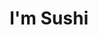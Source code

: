 ---
layout: place
title: "I'm Sushi"
permalink: /rhode-island/newport/i-m-sushi.html
stateAbbr: RI
stateName: Rhode Island
cityName: Newport
seo:
  name: "I'm Sushi"
  type: Restaurant
  links: https://www.im-sushi.com/
description: "Looking for sushi in Newport, Rhode Island? Check out I'm Sushi for a delightful Japanese dining experience. Enjoy a variety of sushi and other dishes in a w..."
place_id: ChIJ5wq8XVyv5YkRdJzMFbiIvQ8
photos:
  - name: >-
      places/ChIJ5wq8XVyv5YkRdJzMFbiIvQ8/photos/AeeoHcLpEficPc6fTIOEYErPEq2CffiXXFXDKRGc4zJ6kO-i5pZznBzWCbTvUbAKcU98qaJCEPcPMC2Kj2ZBlL-6EPbpp91BtDftNG5hq6UZ4zAjyk0QYpDE3ZPwO5ngouf2alU655d_YqjXA9iEvWC4XqI6VTt45kpU4B1mFlRF5b1fWcY8osuKsZaOx4ks_2ffbI0zPF7KF8vDjc9qUWGs2zf7l48rHGJ9OKn05n3CMfNIhJSNFpw0DGZAlQjAf03SwifeSh6e0zD2orfbXGKE5oGqHk1GKcDmdnsF0yZOkmbvwu-1Pb7r2f1ABQUUH6X8yN6fb_NmVPSa05YkVQ6O60k4eCY42TZ41uUUsjcxSQ40Mp16a7CY2NE0vpuYvIMfC4gVdQRhJ74vCubzFHsZgPFVdnM882RmWA9XvbcOZvuiXA
    widthPx: 1600
    heightPx: 1200
    authorAttributions:
      - displayName: Yonatan Ady
        uri: https://maps.google.com/maps/contrib/117753663813146213660
        photoUri: >-
          https://lh3.googleusercontent.com/a-/ALV-UjWSsyZpayDKoGvpp0zp4NF3BqGlLK4Sh19mVDP7rerGM5EN0gU=s100-p-k-no-mo
    flagContentUri: >-
      https://www.google.com/local/imagery/report/?cb_client=maps_api_places.places_api&image_key=!1e10!2sCIHM0ogKEICAgICkqrCGZw&hl=en-US
    googleMapsUri: >-
      https://www.google.com/maps/place//data=!3m4!1e2!3m2!1sCIHM0ogKEICAgICkqrCGZw!2e10!4m2!3m1!1s0x89e5af5c5dbc0ae7:0xfbd88b815cc9c74
  - name: >-
      places/ChIJ5wq8XVyv5YkRdJzMFbiIvQ8/photos/AeeoHcKNgDuDBLZDWQbJxJ-ZUFXzyC7vf0WGCYCnNEBelQ47LgZavOsYG9OOPcAIMBZBHAmHnMDwpAReaKkWvDbGxHpzYe6R3i2qxJl5henY35D5-aBOUDVUUjO8MDR92jsPE4MH6DP8YJxSCy1ASMB4QQEpghaNI4AT0hM8AG8LqLe7OoDbvFjtFKpYAQ8FFXHP-wERrm32MueTW87pb7dfIFcfmQa_0J50FKmuc71qGJHAmsOE8Y3TtecQvpnziA87KT4Gdgqiv7JgNOEcEuvzjDHZPw1xSwXa5eRRo_AHOtJYuYdU3b6vtSr16GlqQxQ35RwqFLnf-Ab00f2cr8Wm96QlkTyvnDQLDy1G_HimDjWex6KBh-KcXi3bRN1vuD74udVNtb372RZihbifJWOP-iYrbH7LQWumQUjWiG6RSArb-Q
    widthPx: 4800
    heightPx: 2700
    authorAttributions:
      - displayName: YD Kim
        uri: https://maps.google.com/maps/contrib/113378716545156607316
        photoUri: >-
          https://lh3.googleusercontent.com/a-/ALV-UjUIqt-gTDJrVwghnVofuQv3Z_91OXTYOkmZ1QuaVR0mZNI8LLrb=s100-p-k-no-mo
    flagContentUri: >-
      https://www.google.com/local/imagery/report/?cb_client=maps_api_places.places_api&image_key=!1e10!2sCIHM0ogKEICAgICLtcjzUQ&hl=en-US
    googleMapsUri: >-
      https://www.google.com/maps/place//data=!3m4!1e2!3m2!1sCIHM0ogKEICAgICLtcjzUQ!2e10!4m2!3m1!1s0x89e5af5c5dbc0ae7:0xfbd88b815cc9c74
  - name: >-
      places/ChIJ5wq8XVyv5YkRdJzMFbiIvQ8/photos/AeeoHcKUUCMUCNHaZRw6yL5duMYOXcOaE57w57NBec3lzibbWRhOdc7SUpoxh5drWzCpXWeCs-3I6pIkD9dOO2WLgU5oPDzq3AK5IDTHLB4DyroTm_Tj4bZFCyp9NJicZ7TuAXB-VeqnL_epGTlkdCl5PWu2bv0SYTj8uwYf2XwPdsew4V3ZFdh03ddqPBKpzJvnk8lCaZYM0aMHD-uUJlpnjW3U3hHKUdV-1QssuVZHaItWTSNd1xTbicyUGwooCqbojumVYQ7sZKnlwN_S6Nq1YaoUI1Zk2HK4k409l1g4HHsuUbD2vrD3bKyxvHwT1cA9DJnspz2RbtaaHkOCBdRno5Tjs9l6NH3osa9ecQmd6BvAzTcFQSw49do8oqcIaU3B7W7DPa-dsWST3JuSJDzVm_IBv_cgQ4_PCgZPEwhC3K6zw-L8
    widthPx: 4032
    heightPx: 3024
    authorAttributions:
      - displayName: Dominic B
        uri: https://maps.google.com/maps/contrib/117152921847659432507
        photoUri: >-
          https://lh3.googleusercontent.com/a-/ALV-UjUzpewJH5b_t7dgklqgfu1Pu0CHEQGBymhAHYfg6AlrUwWX62s=s100-p-k-no-mo
    flagContentUri: >-
      https://www.google.com/local/imagery/report/?cb_client=maps_api_places.places_api&image_key=!1e10!2sCIHM0ogKEICAgMCwkP_LgQE&hl=en-US
    googleMapsUri: >-
      https://www.google.com/maps/place//data=!3m4!1e2!3m2!1sCIHM0ogKEICAgMCwkP_LgQE!2e10!4m2!3m1!1s0x89e5af5c5dbc0ae7:0xfbd88b815cc9c74
  - name: >-
      places/ChIJ5wq8XVyv5YkRdJzMFbiIvQ8/photos/AeeoHcLKp7KBev3aXZHHN28DEjEh0dKpq4mOnTXFpGL70upEyBeXrNxGLxdOpzoyF3J3NOBogUu9f0d-K9NBZvKLhqcr4eJ9STR5Cueyv5INqDH6fja3TbwdPHJiZLanbq0SiULjJVgNZFX_cezgttrNktqxINAA-oTNOOqZBZcnV3a4FQwMJRlZ4HvZaKAc4Tf5-3WfmvO-1FhcauMwlm_0TAG8ZyoHylxdag_5zpBCbKW8_dgzUonq6DyaeZIuaZvaCsTq6ZRx4ssDf9eIqKn8dmWnZEQoHXaZV3oHSBn4drOnzGJ-5kNm_3hNp7z0cB2Q_8rL2WzC5momUKSu66Z0FmoVa-_qavtQ2VKiSPNv7d9vJHD98of4C0X-GTl9tvQtm1a8TM-YBpHhBKrhq4ICkTupw_wzWP0tefPWsSkiMLowzA
    widthPx: 3600
    heightPx: 4800
    authorAttributions:
      - displayName: Rielle Jones-Teske
        uri: https://maps.google.com/maps/contrib/109376391508911899926
        photoUri: >-
          https://lh3.googleusercontent.com/a-/ALV-UjXfnz1FYBqin9j6-EitSxcaR9eX3yDQbq9Ipi0Ra6DBTMlp7zmi4A=s100-p-k-no-mo
    flagContentUri: >-
      https://www.google.com/local/imagery/report/?cb_client=maps_api_places.places_api&image_key=!1e10!2sCIHM0ogKEICAgIC_j-DzLA&hl=en-US
    googleMapsUri: >-
      https://www.google.com/maps/place//data=!3m4!1e2!3m2!1sCIHM0ogKEICAgIC_j-DzLA!2e10!4m2!3m1!1s0x89e5af5c5dbc0ae7:0xfbd88b815cc9c74
  - name: >-
      places/ChIJ5wq8XVyv5YkRdJzMFbiIvQ8/photos/AeeoHcJvye70wukm9WQ3U3bzgEW790XTqqlLSzsK8vHb96NGKpaAnSltpJ9OmWdQF2Uqllf-FYRykeJbAPTzRqE2x648ilEgK9gIrlf5Zr0dQzCNF144MWrs_6NP_KUBp2ZlXesqG1r8dIhaTNR4laRP_1fdf_L9_X9kUpQ0UGvC0JyH1nTPSu-H8uhsNI5GJ31j4hyTBgNkPJkegXOxMsy-szOf_LxojF5fLTha5MIo-6eJ-zsNNoAW-SaBXphGolQbiCKaTXDkpBeoH8WaW7WTzFSFh4hLekSGCUBYdp5_Mp8MygP9JaIUWjP3X_-_QjRSe6KOS2bvMf1fVoEqtT2kI9kZg0uY4g-HkobF-6H35HxDirgKjTIT2t4g_Af7WXHs_fqCYL_IsSdnIrm80ABtP2Sb-G27iMWbt7sbNQSv-D52yw
    widthPx: 2296
    heightPx: 4080
    authorAttributions:
      - displayName: joel hulse
        uri: https://maps.google.com/maps/contrib/101914262393355396010
        photoUri: >-
          https://lh3.googleusercontent.com/a-/ALV-UjWJG0vhs1yl0RIncpzXabvLZZ9RYKZ-zU4Jc7Q8dSapc4-ptNLQ=s100-p-k-no-mo
    flagContentUri: >-
      https://www.google.com/local/imagery/report/?cb_client=maps_api_places.places_api&image_key=!1e10!2sCIHM0ogKEICAgID_yMy8TQ&hl=en-US
    googleMapsUri: >-
      https://www.google.com/maps/place//data=!3m4!1e2!3m2!1sCIHM0ogKEICAgID_yMy8TQ!2e10!4m2!3m1!1s0x89e5af5c5dbc0ae7:0xfbd88b815cc9c74
  - name: >-
      places/ChIJ5wq8XVyv5YkRdJzMFbiIvQ8/photos/AeeoHcJHlEABRCmFb1A7bGhQyDkSg0kFT-ubnVXql5F4gV1QSrbDKNnQvCUKpZIduXeytG99aSo5HHqxtlhLEkyV9WFOBnStyCY-Qvbk0KUVScZrMnjxIakqd8OY0eXrofMeaz4UXuwVqDrPzP_OJYCNSq7Paynb1YY9X1cHvNdgnG8Vpto3dHevJYKx1-ohbyJencbfFfVXiGko4UFNdwV6WKbGbDHBcJnD2tTF1FWeoJNUWVh3QWPxkDvvMSmD9VnP4kn6vsKZTfeNJHlUWTprmrRPMcn82XUH6VTMe7XjEaGcnQlzvZQE2rtS7B0mkXQcAKUNZk-3FZ3sFXK3GTajfkIyWyrKDiHP-A9uwVQRb_a7QcfttrX2ziox5Dwds6et5vQDhCoYmFAKD8wJO6FFBkjD_VUkP9oxrXfmp2_9hsqMdQ
    widthPx: 4032
    heightPx: 3024
    authorAttributions:
      - displayName: Barry Yen
        uri: https://maps.google.com/maps/contrib/102121354402180572298
        photoUri: >-
          https://lh3.googleusercontent.com/a-/ALV-UjUoOkFbUTTB1UQ96TqA-K8eeYRUXWzmR4APPQ4DMBPzzj8dPygh=s100-p-k-no-mo
    flagContentUri: >-
      https://www.google.com/local/imagery/report/?cb_client=maps_api_places.places_api&image_key=!1e10!2sCIHM0ogKEICAgIDmofTrFQ&hl=en-US
    googleMapsUri: >-
      https://www.google.com/maps/place//data=!3m4!1e2!3m2!1sCIHM0ogKEICAgIDmofTrFQ!2e10!4m2!3m1!1s0x89e5af5c5dbc0ae7:0xfbd88b815cc9c74
  - name: >-
      places/ChIJ5wq8XVyv5YkRdJzMFbiIvQ8/photos/AeeoHcJpi56ovsVDoUl5dMn0dft29V-xOsSpEa2k7VL_07RfGacsy8SIag4UtIqROISmMiFi7XnDRIk6vr7uQujV1J2fHM75S2RL8cqJZLs3t8VBIzCftw238dGOL9C_4vYzOJXu-xDRMib3YmelRE7CwWHES71CdnZZZZ-8kCeoOhZVnoV__RBigCSfxQxPEErRw8oEtduXLTGRXjBXDXY5p5s1rb6aXtZeRSbOSO24GM7EV6LTftQPOoTHO_3CT2FQGpTuA_sT4tk8kPO2S7Eil0vjcv56wuY0-NNYnhO4bDvQOzhlPmZSmj1QU6oXWo-FMWTjpW4t695Z7NTxqzEF6gaHO9GqCuB2YSWjeWzDT0cruBsZnyDi5hxBhy637DQBYE7oLQPKS6NF5BztiVhOMSdPJXj_WsMFNp4eMrBJG7g
    widthPx: 4032
    heightPx: 3024
    authorAttributions:
      - displayName: Martin Bondoc
        uri: https://maps.google.com/maps/contrib/113206509300695413661
        photoUri: >-
          https://lh3.googleusercontent.com/a-/ALV-UjXdcCnjJdXyGODwnhHyE-nUjWHf2RIibHNlIKkZwTg_wzZQ83vb=s100-p-k-no-mo
    flagContentUri: >-
      https://www.google.com/local/imagery/report/?cb_client=maps_api_places.places_api&image_key=!1e10!2sCIHM0ogKEICAgICp3vi9bw&hl=en-US
    googleMapsUri: >-
      https://www.google.com/maps/place//data=!3m4!1e2!3m2!1sCIHM0ogKEICAgICp3vi9bw!2e10!4m2!3m1!1s0x89e5af5c5dbc0ae7:0xfbd88b815cc9c74
  - name: >-
      places/ChIJ5wq8XVyv5YkRdJzMFbiIvQ8/photos/AeeoHcL-2dzwdvgF7u_CrGR0NLrIIl0uoCQa6hWEUJ2EZsgJMDLSOU2rMJgwts6nl9i2dbwGTgZLXvt9bMh4jnwcfTT8n2Mq8zc3K1BhtE_TrNyuFrKZ6uaDe8lusCVyK5m9SNddaecK914sHetqvmSQjRaF4IQA1vVvPxCMHwRcHBK_zme6_BP2groqnI3b5kITcf8cSm7I-brUdZUWG8LpgF7pG2pAC5UkEnv166euDBJf7trWaBBHYEUYYLGFwnm9GWhr1X6T6dczykNP9_xuLB308olbL_7Ui9CyTFEZ2Yg_N-cRv2jdO-Y40ZDW6rUNcX5mlCmWMeHRoD3oQmEeXVoNuBCBgEkjB5JmVsupmh_uiilZLDYWBHpVMMrJVouZrFMs9Mx9mowKNpo216gLyJvuJV7jKTwz6axrURGefhI6Sc3W
    widthPx: 4800
    heightPx: 2700
    authorAttributions:
      - displayName: YD Kim
        uri: https://maps.google.com/maps/contrib/113378716545156607316
        photoUri: >-
          https://lh3.googleusercontent.com/a-/ALV-UjUIqt-gTDJrVwghnVofuQv3Z_91OXTYOkmZ1QuaVR0mZNI8LLrb=s100-p-k-no-mo
    flagContentUri: >-
      https://www.google.com/local/imagery/report/?cb_client=maps_api_places.places_api&image_key=!1e10!2sCIHM0ogKEICAgICLtcjzsQE&hl=en-US
    googleMapsUri: >-
      https://www.google.com/maps/place//data=!3m4!1e2!3m2!1sCIHM0ogKEICAgICLtcjzsQE!2e10!4m2!3m1!1s0x89e5af5c5dbc0ae7:0xfbd88b815cc9c74
  - name: >-
      places/ChIJ5wq8XVyv5YkRdJzMFbiIvQ8/photos/AeeoHcLhAvJFFfs9Qx6HmI0Zpy-EqfDfyLCS4_vlgkkbAmyORbuP_NecGiXTdOlumsC-fI6enPT2pze8MmRCb4iuHEPLfe7or_Ly2E7GfY3QaHV8SHUNzolEJlQDTOhqvcPhU1dO2fO3gVf2g997lC6EXgouxfCJjjHlFYTcHzSyWPcGDkU3NG4gjV_4G_TA6UEv0CCU7GZczZLbMgdALMYNDlI1cDzIp-He14cCJVhHvz067BIOGWZrvDBYuhih0IU4SA7KdFAC9HOmgpPYlENIvzaXr1lZ1QPa5Dz1xdXtzrH81BTr4OnqyiZcSCMhEgQm-rO-H9tqv8XCOqWujfBVsudzRAm4d3082ly3jl4GYFtLnHFCbddFbzMkX7Cvf7YIzhifcvnA0dhDPc8ROlJD9EJXeTiMa5rPoIuefm6-_rdSso82
    widthPx: 3024
    heightPx: 4032
    authorAttributions:
      - displayName: Clara Camilo
        uri: https://maps.google.com/maps/contrib/112716362195791351286
        photoUri: >-
          https://lh3.googleusercontent.com/a/ACg8ocJAq587BHS66OxjptFtv7EX1OATBNS6KdmzgtKZUzNUVSiJMfX5=s100-p-k-no-mo
    flagContentUri: >-
      https://www.google.com/local/imagery/report/?cb_client=maps_api_places.places_api&image_key=!1e10!2sCIHM0ogKEICAgMCgy6v5kAE&hl=en-US
    googleMapsUri: >-
      https://www.google.com/maps/place//data=!3m4!1e2!3m2!1sCIHM0ogKEICAgMCgy6v5kAE!2e10!4m2!3m1!1s0x89e5af5c5dbc0ae7:0xfbd88b815cc9c74
  - name: >-
      places/ChIJ5wq8XVyv5YkRdJzMFbiIvQ8/photos/AeeoHcJaGVxbOkKYaD8wMYMMXCdaYkwN2rXbm2cxxg8eLK2ZxRUM0MubSAuo2nypFsSUAgQMUWXdjNUnNZyMUin4AtpNj7OwNeYugw0ROX_qPGqbLRK5VRvAMqcBRyRI47c_UsFupumVdPoUQM-FhDu726KFZmoTD-tnMtharRLVboe49kxikrBlh6xzqVRSE29ywQ9Q_J1OxqDRSxJ0IA1J1-bJYA60O3oBD0UNchtYIc-7rqE7mxpnQMauCw8ETapu7c2cqaabgyc5LZW7nQbTD0v50tNQ7XiB_x-af0iN-AaQ3N-TiClvfFv2OqzW-deZiEaB8j-bcezV_OIs03iwJSdTG2Z5ZI_Nk2dbf0V-KNsKiysac81MFwCBu-N4NhLt9daCw0UmzrN7rnrfJLT-P23n5TjLdV5mohgokPjvuGU
    widthPx: 3264
    heightPx: 2448
    authorAttributions:
      - displayName: Evelin C
        uri: https://maps.google.com/maps/contrib/104002432971750707380
        photoUri: >-
          https://lh3.googleusercontent.com/a-/ALV-UjVgCI_kjc-EvbnAJ4CQfkUB7jYi3wB0KHQqJFQ_9EcuFpo1Nk7XzA=s100-p-k-no-mo
    flagContentUri: >-
      https://www.google.com/local/imagery/report/?cb_client=maps_api_places.places_api&image_key=!1e10!2sCIHM0ogKEICAgICk8t2zdg&hl=en-US
    googleMapsUri: >-
      https://www.google.com/maps/place//data=!3m4!1e2!3m2!1sCIHM0ogKEICAgICk8t2zdg!2e10!4m2!3m1!1s0x89e5af5c5dbc0ae7:0xfbd88b815cc9c74
address: 258 Bellevue Ave, Newport, RI 02840, USA
street: 258 Bellevue Ave
city: Newport
state: RI
zip: '02840'
country: USA
neighborhood: null
latitude: '41.481206'
longitude: '-71.307002'
accessibility_options:
  wheelchairAccessibleParking: true
  wheelchairAccessibleEntrance: true
  wheelchairAccessibleRestroom: true
  wheelchairAccessibleSeating: true
business_status: OPERATIONAL
name: I'm Sushi
google_maps_links:
  directionsUri: >-
    https://www.google.com/maps/dir//''/data=!4m7!4m6!1m1!4e2!1m2!1m1!1s0x89e5af5c5dbc0ae7:0xfbd88b815cc9c74!3e0
  placeUri: https://maps.google.com/?cid=1134213005388323956
  writeAReviewUri: >-
    https://www.google.com/maps/place//data=!4m3!3m2!1s0x89e5af5c5dbc0ae7:0xfbd88b815cc9c74!12e1
  reviewsUri: >-
    https://www.google.com/maps/place//data=!4m4!3m3!1s0x89e5af5c5dbc0ae7:0xfbd88b815cc9c74!9m1!1b1
  photosUri: >-
    https://www.google.com/maps/place//data=!4m3!3m2!1s0x89e5af5c5dbc0ae7:0xfbd88b815cc9c74!10e5
primary_type: Sushi Restaurant
opening_hours:
  regular: null
  current: null
secondary_opening_hours:
  regular:
    weekdayDescriptions: null
    type: null
  current:
    weekdayDescriptions: null
    type: null
phone: (401) 841-1633
price_level: PRICE_LEVEL_INEXPENSIVE
price_range: $10 &ndash; $20
rating: '4.4'
rating_count: 388
website: https://www.im-sushi.com/
reviews:
  - name: >-
      places/ChIJ5wq8XVyv5YkRdJzMFbiIvQ8/reviews/ChZDSUhNMG9nS0VJQ0FnSUNfai1EemRBEAE
    relativePublishTimeDescription: 2 months ago
    rating: 5
    text:
      text: >-
        Incredible sushi at super reasonable prices! Staff was really nice.
        Walked in and last-minute decided we wanted get it to go (nothing to do
        with the restaurant - it was cute and the ambiance was nice) and from
        ordering to walking out it was only 20 mins. Miso soup and crab ravioli
        (rangoons) were also great.
      languageCode: en
    originalText:
      text: >-
        Incredible sushi at super reasonable prices! Staff was really nice.
        Walked in and last-minute decided we wanted get it to go (nothing to do
        with the restaurant - it was cute and the ambiance was nice) and from
        ordering to walking out it was only 20 mins. Miso soup and crab ravioli
        (rangoons) were also great.
      languageCode: en
    authorAttribution:
      displayName: Rielle Jones-Teske
      uri: https://www.google.com/maps/contrib/109376391508911899926/reviews
      photoUri: >-
        https://lh3.googleusercontent.com/a-/ALV-UjXfnz1FYBqin9j6-EitSxcaR9eX3yDQbq9Ipi0Ra6DBTMlp7zmi4A=s128-c0x00000000-cc-rp-mo-ba3
    publishTime: '2025-01-20T00:02:03.148264Z'
    flagContentUri: >-
      https://www.google.com/local/review/rap/report?postId=ChZDSUhNMG9nS0VJQ0FnSUNfai1EemRBEAE&d=17924085&t=1
    googleMapsUri: >-
      https://www.google.com/maps/reviews/data=!4m6!14m5!1m4!2m3!1sChZDSUhNMG9nS0VJQ0FnSUNfai1EemRBEAE!2m1!1s0x89e5af5c5dbc0ae7:0xfbd88b815cc9c74
  - name: >-
      places/ChIJ5wq8XVyv5YkRdJzMFbiIvQ8/reviews/ChdDSUhNMG9nS0VJQ0FnSUNMdGNqemdRRRAB
    relativePublishTimeDescription: 9 months ago
    rating: 4
    text:
      text: >-
        Very reasonable price for sushi compared with other restaurants near
        port side. Parking is great because there is Stop &shop in same block.
        Food itself is not bad, just good for the price, feel healthy food since
        they use less sodium. Service is nice and quick. I don’t want to
        recommend any soup dishes but sushi. Wasabi looked too old and hard.
      languageCode: en
    originalText:
      text: >-
        Very reasonable price for sushi compared with other restaurants near
        port side. Parking is great because there is Stop &shop in same block.
        Food itself is not bad, just good for the price, feel healthy food since
        they use less sodium. Service is nice and quick. I don’t want to
        recommend any soup dishes but sushi. Wasabi looked too old and hard.
      languageCode: en
    authorAttribution:
      displayName: YD Kim
      uri: https://www.google.com/maps/contrib/113378716545156607316/reviews
      photoUri: >-
        https://lh3.googleusercontent.com/a-/ALV-UjUIqt-gTDJrVwghnVofuQv3Z_91OXTYOkmZ1QuaVR0mZNI8LLrb=s128-c0x00000000-cc-rp-mo-ba4
    publishTime: '2024-06-22T00:52:17.902131Z'
    flagContentUri: >-
      https://www.google.com/local/review/rap/report?postId=ChdDSUhNMG9nS0VJQ0FnSUNMdGNqemdRRRAB&d=17924085&t=1
    googleMapsUri: >-
      https://www.google.com/maps/reviews/data=!4m6!14m5!1m4!2m3!1sChdDSUhNMG9nS0VJQ0FnSUNMdGNqemdRRRAB!2m1!1s0x89e5af5c5dbc0ae7:0xfbd88b815cc9c74
  - name: >-
      places/ChIJ5wq8XVyv5YkRdJzMFbiIvQ8/reviews/ChZDSUhNMG9nS0VJQ0FnTUN3a1BfTGZnEAE
    relativePublishTimeDescription: 4 weeks ago
    rating: 5
    text:
      text: >-
        Great all you can eat sushi. The sushi tasted fresh with multiple visits
        and would recommend this place.
      languageCode: en
    originalText:
      text: >-
        Great all you can eat sushi. The sushi tasted fresh with multiple visits
        and would recommend this place.
      languageCode: en
    authorAttribution:
      displayName: Dominic B
      uri: https://www.google.com/maps/contrib/117152921847659432507/reviews
      photoUri: >-
        https://lh3.googleusercontent.com/a-/ALV-UjUzpewJH5b_t7dgklqgfu1Pu0CHEQGBymhAHYfg6AlrUwWX62s=s128-c0x00000000-cc-rp-mo-ba4
    publishTime: '2025-03-16T02:18:39.124213Z'
    flagContentUri: >-
      https://www.google.com/local/review/rap/report?postId=ChZDSUhNMG9nS0VJQ0FnTUN3a1BfTGZnEAE&d=17924085&t=1
    googleMapsUri: >-
      https://www.google.com/maps/reviews/data=!4m6!14m5!1m4!2m3!1sChZDSUhNMG9nS0VJQ0FnTUN3a1BfTGZnEAE!2m1!1s0x89e5af5c5dbc0ae7:0xfbd88b815cc9c74
  - name: >-
      places/ChIJ5wq8XVyv5YkRdJzMFbiIvQ8/reviews/ChdDSUhNMG9nS0VJQ0FnSUNKeU9uTjl3RRAB
    relativePublishTimeDescription: a year ago
    rating: 4
    text:
      text: >-
        I ordered Two Special Roll and Una Don (Eel over rice) from Lunch
        special.  The special rolls are delicious.  The Una Don is yummy but the
        portion is very small and not sufficient for lunch.  Overall, food is
        good, but the atmosphere is not that good:  Two employees are cutting
        boxes in the middle of the restaurant.  I have to listen to the box
        cutting noises throughout the whole lunch.
      languageCode: en
    originalText:
      text: >-
        I ordered Two Special Roll and Una Don (Eel over rice) from Lunch
        special.  The special rolls are delicious.  The Una Don is yummy but the
        portion is very small and not sufficient for lunch.  Overall, food is
        good, but the atmosphere is not that good:  Two employees are cutting
        boxes in the middle of the restaurant.  I have to listen to the box
        cutting noises throughout the whole lunch.
      languageCode: en
    authorAttribution:
      displayName: Sherry Huang
      uri: https://www.google.com/maps/contrib/110823179856143831948/reviews
      photoUri: >-
        https://lh3.googleusercontent.com/a-/ALV-UjW8t_TX2_s-dBmZ1u47CwM6Q_f2jE5jfrN8rVmRQMlPSQJRt_ifdg=s128-c0x00000000-cc-rp-mo-ba5
    publishTime: '2023-06-19T20:12:01.114774Z'
    flagContentUri: >-
      https://www.google.com/local/review/rap/report?postId=ChdDSUhNMG9nS0VJQ0FnSUNKeU9uTjl3RRAB&d=17924085&t=1
    googleMapsUri: >-
      https://www.google.com/maps/reviews/data=!4m6!14m5!1m4!2m3!1sChdDSUhNMG9nS0VJQ0FnSUNKeU9uTjl3RRAB!2m1!1s0x89e5af5c5dbc0ae7:0xfbd88b815cc9c74
  - name: >-
      places/ChIJ5wq8XVyv5YkRdJzMFbiIvQ8/reviews/ChZDSUhNMG9nS0VJQ0FnSUQzeDQtWVNREAE
    relativePublishTimeDescription: 4 months ago
    rating: 5
    text:
      text: >-
        My fiancé and I visited Newport from out of town and tried this
        restaurant based on the great reviews. We enjoyed everything. Food was
        great. Customer service was perfect. Will be coming back.
      languageCode: en
    originalText:
      text: >-
        My fiancé and I visited Newport from out of town and tried this
        restaurant based on the great reviews. We enjoyed everything. Food was
        great. Customer service was perfect. Will be coming back.
      languageCode: en
    authorAttribution:
      displayName: xena suon
      uri: https://www.google.com/maps/contrib/107518863392235553477/reviews
      photoUri: >-
        https://lh3.googleusercontent.com/a-/ALV-UjU3QA4O5yiwh89fiWKz5cgUwPNPJCWEkAFrPYw_jUKkCGqkGaO4dQ=s128-c0x00000000-cc-rp-mo-ba3
    publishTime: '2024-11-19T15:06:42.718426Z'
    flagContentUri: >-
      https://www.google.com/local/review/rap/report?postId=ChZDSUhNMG9nS0VJQ0FnSUQzeDQtWVNREAE&d=17924085&t=1
    googleMapsUri: >-
      https://www.google.com/maps/reviews/data=!4m6!14m5!1m4!2m3!1sChZDSUhNMG9nS0VJQ0FnSUQzeDQtWVNREAE!2m1!1s0x89e5af5c5dbc0ae7:0xfbd88b815cc9c74
parking_options:
  freeParkingLot: true
  valetParking: false
payment_options:
  acceptsCreditCards: true
  acceptsDebitCards: true
  acceptsCashOnly: false
  acceptsNfc: true
allow_dogs: null
curbside_pickup: null
delivery: true
dine_in: true
good_for_children: true
good_for_groups: true
good_for_sports: false
live_music: false
menu_for_children: null
outdoor_seating: false
reservable: true
restroom: true
serves_beer: true
serves_breakfast: null
serves_brunch: false
serves_cocktails: null
serves_coffee: null
serves_dinner: true
serves_dessert: true
serves_lunch: true
serves_vegetarian_food: true
serves_wine: true
takeout: true
summary: null

---